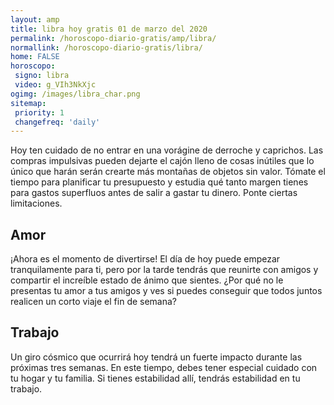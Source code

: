 ```yaml
---
layout: amp
title: libra hoy gratis 01 de marzo del 2020 
permalink: /horoscopo-diario-gratis/amp/libra/
normallink: /horoscopo-diario-gratis/libra/
home: FALSE
horoscopo:
 signo: libra
 video: g_VIh3NkXjc
ogimg: /images/libra_char.png
sitemap:
 priority: 1
 changefreq: 'daily'
---
```



Hoy ten cuidado de no entrar en una vorágine de derroche y caprichos. Las compras impulsivas pueden dejarte el cajón lleno de cosas inútiles que lo único que harán serán crearte más montañas de objetos sin valor. Tómate el tiempo para planificar tu presupuesto y estudia qué tanto margen tienes para gastos superfluos antes de salir a gastar tu dinero. Ponte ciertas limitaciones.

## Amor

¡Ahora es el momento de divertirse! El día de hoy puede empezar tranquilamente para ti, pero por la tarde tendrás que reunirte con amigos y compartir el increíble estado de ánimo que sientes. ¿Por qué no le presentas tu amor a tus amigos y ves si puedes conseguir que todos juntos realicen un corto viaje el fin de semana?

## Trabajo

Un giro cósmico que ocurrirá hoy tendrá un fuerte impacto durante las próximas tres semanas. En este tiempo, debes tener especial cuidado con tu hogar y tu familia. Si tienes estabilidad allí, tendrás estabilidad en tu trabajo.